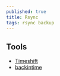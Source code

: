 ```yaml
---
published: true
title: Rsync
tags: rsync backup
---
```

## Tools
- [Timeshift](https://github.com/teejee2008/timeshift)
- [backintime](https://github.com/bit-team/backintime)
